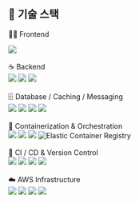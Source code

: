 
## 🚀 기술 스택

🧑‍💻 Frontend
<div align="left"> <img src="https://img.shields.io/badge/React-61DAFB?style=for-the-badge&logo=react&logoColor=black"> </div><br>
☕ Backend
<div align="left"> <img src="https://img.shields.io/badge/Java-007396?style=for-the-badge&logo=java&logoColor=white"> <img src="https://img.shields.io/badge/Spring-6DB33F?style=for-the-badge&logo=spring&logoColor=white"> <img src="https://img.shields.io/badge/Spring Boot-6DB33F?style=for-the-badge&logo=springboot&logoColor=white"> </div><br>
🗄️ Database / Caching / Messaging
<div align="left"> <img src="https://img.shields.io/badge/MySQL-4479A1?style=for-the-badge&logo=mysql&logoColor=white"> <img src="https://img.shields.io/badge/Redis-DC382D?style=for-the-badge&logo=redis&logoColor=white"> <img src="https://img.shields.io/badge/Amazon ElastiCache-FF9900?style=for-the-badge&logo=redis&logoColor=white"> <img src="https://img.shields.io/badge/Amazon MQ-FF9900?style=for-the-badge&logo=apacheactivemq&logoColor=white"> </div><br>
🐳 Containerization & Orchestration
<div align="left"> <img src="https://img.shields.io/badge/Docker-2496ED?style=for-the-badge&logo=docker&logoColor=white"> <img src="https://img.shields.io/badge/Kubernetes-326CE5?style=for-the-badge&logo=kubernetes&logoColor=white"> <img src="https://img.shields.io/badge/ArgoCD-EF7B4D?style=for-the-badge&logo=argo&logoColor=white"> <img src="https://img.shields.io/badge/AWS ECR-FF9900?style=for-the-badge&logo=amazonaws&logoColor=white" title="Elastic Container Registry"> </div><br>
🔄 CI / CD & Version Control
<div align="left"> <img src="https://img.shields.io/badge/GitHub Actions-2088FF?style=for-the-badge&logo=githubactions&logoColor=white"> <img src="https://img.shields.io/badge/Jenkins-D24939?style=for-the-badge&logo=jenkins&logoColor=white"> <img src="https://img.shields.io/badge/GitHub-181717?style=for-the-badge&logo=github&logoColor=white"> <img src="https://img.shields.io/badge/Git-F05032?style=for-the-badge&logo=git&logoColor=white"> </div><br>
☁️ AWS Infrastructure
<div align="left"> <img src="https://img.shields.io/badge/Amazon EC2-FF9900?style=for-the-badge&logo=amazonaws&logoColor=white"> <img src="https://img.shields.io/badge/Amazon S3-569A31?style=for-the-badge&logo=amazonaws&logoColor=white"> <img src="https://img.shields.io/badge/Route 53-FF9900?style=for-the-badge&logo=amazonaws&logoColor=white"> <img src="https://img.shields.io/badge/CloudFront-FF9900?style=for-the-badge&logo=amazonaws&logoColor=white"> </div>
  
